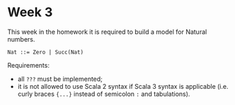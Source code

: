 # Week 3

This week in the homework it is required to build a model for Natural numbers.

```
Nat ::= Zero | Succ(Nat)
```

Requirements:
* all `???` must be implemented;
* it is not allowed to use Scala 2 syntax if Scala 3 syntax is applicable (i.e. curly braces `{...}` instead of semicolon `:` and tabulations).

